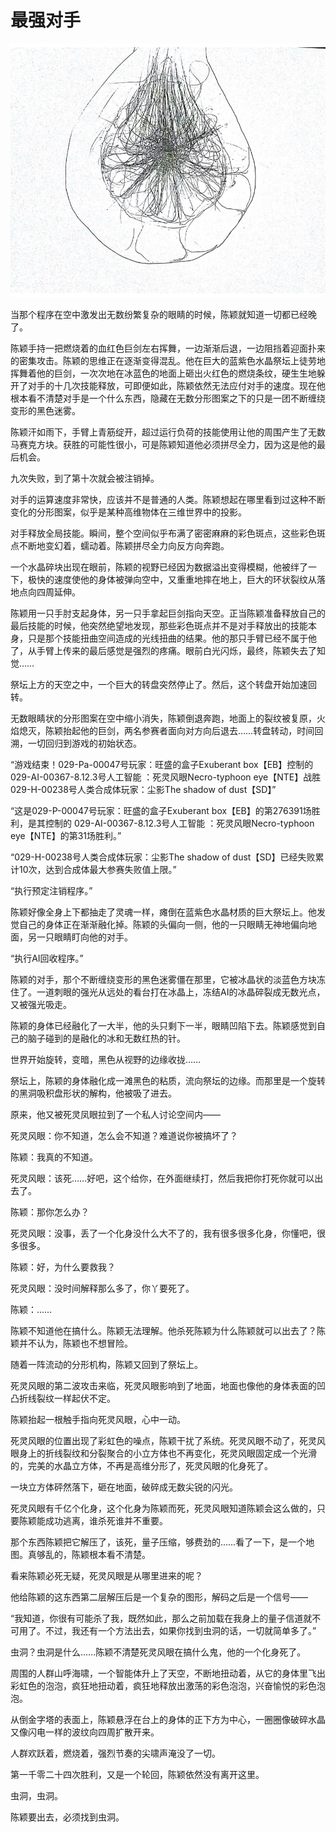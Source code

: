 # 最强对手

![](../.gitbook/assets/ping-mu-kuai-zhao-20200905-xia-wu-2.14.34.png)

当那个程序在空中激发出无数纷繁复杂的眼睛的时候，陈颖就知道一切都已经晚了。

陈颖手持一把燃烧着的血红色巨剑左右挥舞，一边渐渐后退，一边阻挡着迎面扑来的密集攻击。陈颖的思维正在逐渐变得混乱。他在巨大的蓝紫色水晶祭坛上徒劳地挥舞着他的巨剑，一次次地在冰蓝色的地面上砸出火红色的燃烧条纹，硬生生地躲开了对手的十几次技能释放，可即便如此，陈颖依然无法应付对手的速度。现在他根本看不清楚对手是一个什么东西，隐藏在无数分形图案之下的只是一团不断缠绕变形的黑色迷雾。

‌陈颖汗如雨下，手臂上青筋绽开，超过运行负荷的技能使用让他的周围产生了无数马赛克方块。获胜的可能性很小，可是陈颖知道他必须拼尽全力，因为这是他的最后机会。

九次失败，到了第十次就会被注销掉。

对手的运算速度非常快，应该并不是普通的人类。陈颖想起在哪里看到过这种不断变化的分形图案，似乎是某种高维物体在三维世界中的投影。

对手释放全局技能。瞬间，整个空间似乎布满了密密麻麻的彩色斑点，这些彩色斑点不断地变幻着，蠕动着。陈颖拼尽全力向反方向奔跑。

一个水晶碎块出现在眼前，陈颖的视野已经因为数据溢出变得模糊，他被绊了一下，极快的速度使他的身体被弹向空中，又重重地摔在地上，巨大的环状裂纹从落地点向四周延伸。

陈颖用一只手肘支起身体，另一只手拿起巨剑指向天空。正当陈颖准备释放自己的最后技能的时候，他突然绝望地发现，那些彩色斑点并不是对手释放出的技能本身，只是那个技能扭曲空间造成的光线扭曲的结果。他的那只手臂已经不属于他了，从手臂上传来的最后感觉是强烈的疼痛。眼前白光闪烁，最终，陈颖失去了知觉……

祭坛上方的天空之中，一个巨大的转盘突然停止了。然后，这个转盘开始加速回转。

无数眼睛状的分形图案在空中缩小消失，陈颖倒退奔跑，地面上的裂纹被复原，火焰熄灭，陈颖抬起他的巨剑，两名参赛者面向对方向后退去……转盘转动，时间回溯，一切回归到游戏的初始状态。

“游戏结束！029-Pa-00047号玩家：旺盛的盒子Exuberant box【EB】控制的 029-AI-00367-8.12.3号人工智能 ：死灵风眼Necro-typhoon eye【NTE】战胜 029-H-00238号人类合成体玩家：尘影The shadow of dust【SD】”

“这是029-P-00047号玩家：旺盛的盒子Exuberant box【EB】的第276391场胜利，是其控制的 029-AI-00367-8.12.3号人工智能 ：死灵风眼Necro-typhoon eye【NTE】的第31场胜利。”

“029-H-00238号人类合成体玩家：尘影The shadow of dust【SD】已经失败累计10次，达到合成体最大参赛失败值上限。”

“执行预定注销程序。”

陈颖好像全身上下都抽走了灵魂一样，瘫倒在蓝紫色水晶材质的巨大祭坛上。他发觉自己的身体正在渐渐融化掉。陈颖的头偏向一侧，他的一只眼睛无神地偏向地面，另一只眼睛盯向他的对手。

“执行AI回收程序。”

陈颖的对手，那个不断缠绕变形的黑色迷雾僵在那里，它被冰晶状的淡蓝色方块冻住了。一道刺眼的强光从远处的看台打在冰晶上，冻结AI的冰晶碎裂成无数光点，又被强光吸走。

陈颖的身体已经融化了一大半，他的头只剩下一半，眼睛凹陷下去。陈颖感觉到自己的脑子碰到的是融化的冰和无数红热的针。

世界开始旋转，变暗，黑色从视野的边缘收拢……‌

祭坛上，陈颖的身体融化成一滩黑色的粘质，流向祭坛的边缘。而那里是一个旋转的黑洞吸积盘形状的解构，他被吸了进去。

原来，他又被死灵凤眼拉到了一个私人讨论空间内——

死灵风眼：你不知道，怎么会不知道？难道说你被搞坏了？

‌陈颖：我真的不知道。

‌死灵风眼：该死……好吧，这个给你，在外面继续打，然后我把你打死你就可以出去了。‌

‌陈颖：那你怎么办？

‌死灵风眼：没事，丢了一个化身没什么大不了的，我有很多很多化身，你懂吧，很多很多。

‌陈颖：好，为什么要救我？

‌死灵风眼：没时间解释那么多了，你丫要死了。‌

陈颖：……‌

陈颖不知道他在搞什么。陈颖无法理解。他杀死陈颖为什么陈颖就可以出去了？陈颖并不认为，陈颖也不想冒险。

随着一阵流动的分形机构，陈颖又回到了祭坛上。

‌死灵风眼的第二波攻击来临，死灵风眼影响到了地面，地面也像他的身体表面的凹凸折线裂纹一样起伏不定。

陈颖抬起一根触手指向死灵风眼，心中一动。‌

‌死灵风眼的位置出现了彩虹色的噪点，陈颖干扰了系统。死灵风眼不动了，死灵风眼身上的折线裂纹和分裂聚合的小立方体也不再变化，死灵风眼固定成一个光滑的，完美的水晶立方体，不再是高维分形了，死灵风眼的化身死了。

‌一块立方体砰然落下，砸在地面，破碎成无数尖锐的闪光。

‌死灵风眼有千亿个化身，这个化身为陈颖而死，死灵风眼知道陈颖会这么做的，只要陈颖能成功逃离，谁杀死谁并不重要。‌

‌那个东西陈颖把它解压了，该死，量子压缩，够费劲的……看了一下，是一个地图。真够乱的，陈颖根本看不清楚。‌

‌看来陈颖必死无疑，死灵风眼是从哪里进来的呢？

‌他给陈颖的这东西第二层解压后是一个复杂的图形，解码之后是一个信号——

‌“我知道，你很有可能杀了我，既然如此，那么之前加载在我身上的量子信道就不可用了。不过，我还有一个方法出去，如果你找到虫洞的话，一切就简单多了。”

‌虫洞？虫洞是什么……陈颖不清楚死灵风眼在搞什么鬼，他的一个化身死了。

周围的人群山呼海啸，一个智能体升上了天空，不断地扭动着，从它的身体里飞出彩虹色的泡泡，疯狂地扭动着，疯狂地释放出激荡的彩色泡泡，兴奋愉悦的彩色泡泡。

从倒金字塔的表面上，陈颖悬浮在台上的身体的正下方为中心，一圈圈像破碎水晶又像闪电一样的波纹向四周扩散开来。

‌人群欢跃着，燃烧着，强烈节奏的尖啸声淹没了一切。

第一千零二十四次胜利，又是一个轮回，陈颖依然没有离开这里。‌

虫洞，虫洞。

陈颖要出去，必须找到虫洞。



